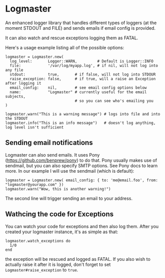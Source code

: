 Logmaster
=========

An enhanced logger library that handles different types of loggers
(at the moment STDOUT and FILE) and sends emails if email config is provided.

It can also watch and rescue exceptions logging them as FATAL.

Here's a usage example listing all of the possible options:


    logmaster = Logmaster.new(
      log_level:       Logger::WARN,         # Default is Logger::INFO
      file:            '/var/log/myapp.log', # if nil, will not log into any file
      stdout:          true,       # if false, will not log into STDOUR
      raise_exception: false,      # if true, will a raise an Exception after logging it
      email_config:    nil,        # see email config options below
      name:            "Logmaster" # currently useful for the email subjects,
                                   # so you can see who's emailing you
    )

    logmaster.warn("This is a warning message") # logs into file and into the STDOUT
    logmaster.info("This is an info message")   # doesn't log anything, log level isn't sufficient


Sending email notifications
---------------------------
Logmaster can also send emails. It uses Pony (https://github.com/benprew/pony) to do that. Pony usually
makes use of sendmail, but you can also specify SMTP options. See Pony docs to learn more. In our
example I will use the sendmail (which is default):

    logmaster = Logmaster.new( email_config: { to: 'me@email.foo', from: "logmaster@yourapp.com" })
    logmaster.warn("Wow, this is another warning!")

The second line will trigger sending an email to your address.


Wathcing the code for Exceptions
--------------------------------
You can watch your code for exceptions and then also log them. After you created your logmaster
instance, it's as simple as that:

    logmaster.watch_exceptions do
      1/0
    end

the exception will be rescued and logged as FATAL. If you also wish to actually raise it after it is
logged, don't forget to set `Logmaster#raise_exception` to `true`.

